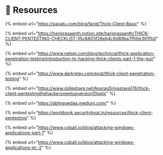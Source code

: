 # 🥑 Resources

{% embed url="https://payatu.com/blog/farid/Thick-Client-Basic" %}

{% embed url="https://hariprasaanth.notion.site/hariprasaanth/THICK-CLIENT-PENTESTING-CHECKLIST-35c6803f26eb4c9d89ba7f5fdc901fb0" %}

{% embed url="https://www.netspi.com/blog/technical/thick-application-penetration-testing/introduction-to-hacking-thick-clients-part-1-the-gui/" %}

{% embed url="https://www.darkrelay.com/post/thick-client-penetration-testing" %}

{% embed url="https://www.slideshare.net/AnuragSrivastava176/thick-client-pentestingthehackersmeetupversion10pptx" %}

{% embed url="https://abhigowdaa.medium.com/" %}

{% embed url="https://workbook.securityboat.in/resources/thick-client-pentesting" %}

{% embed url="https://www.cobalt.io/blog/attacking-windows-applications-part-1" %}

{% embed url="https://www.cobalt.io/blog/attacking-windows-applications-pt.-2" %}
